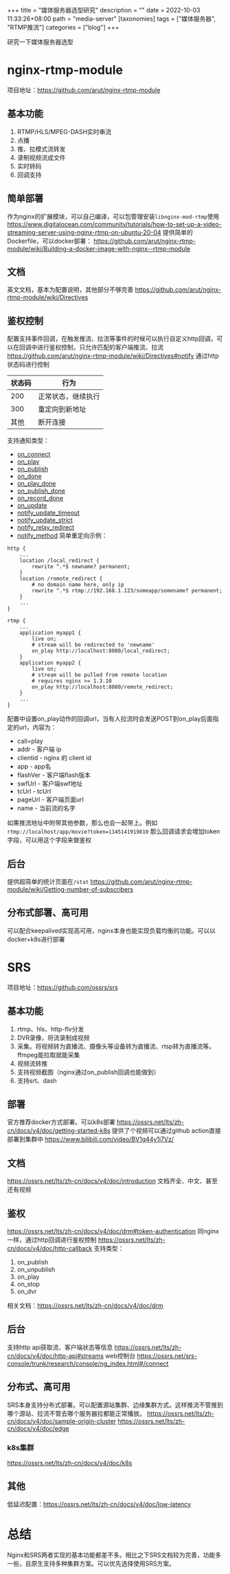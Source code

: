 +++
title = "媒体服务器选型研究"
description = ""
date = 2022-10-03 11:33:26+08:00
path = "media-server"
[taxonomies]
tags = ["媒体服务器", "RTMP推流"]
categories = ["blog"]
+++

研究一下媒体服务器选型
<!-- more -->
# nginx-rtmp-module
项目地址：https://github.com/arut/nginx-rtmp-module
## 基本功能
1. RTMP/HLS/MPEG-DASH实时串流
2. 点播
3. 推、拉模式流转发
4. 录制视频流成文件
5. 实时转码
6. 回调支持
## 简单部署
作为nginx的扩展模块，可以自己编译，可以包管理安装`libnginx-mod-rtmp`使用
https://www.digitalocean.com/community/tutorials/how-to-set-up-a-video-streaming-server-using-nginx-rtmp-on-ubuntu-20-04
提供简单的Dockerfile，可以docker部署：
https://github.com/arut/nginx-rtmp-module/wiki/Building-a-docker-image-with-nginx--rtmp-module
## 文档
英文文档，基本为配置说明，其他部分不够完善
https://github.com/arut/nginx-rtmp-module/wiki/Directives
## 鉴权控制
配置支持事件回调，在触发推流、拉流等事件的时候可以执行自定义http回调，可以在回调中进行鉴权控制，只允许匹配的客户端推流、拉流
https://github.com/arut/nginx-rtmp-module/wiki/Directives#notify
通过http状态码进行控制

| 状态码 | 行为 |
| ---- | ---- |
| 200 | 正常状态，继续执行 |
| 300 | 重定向到新地址 |
| 其他 | 断开连接 |

支持通知类型：
-   [on_connect](https://github.com/arut/nginx-rtmp-module/wiki/Directives#on_connect)
-   [on_play](https://github.com/arut/nginx-rtmp-module/wiki/Directives#on_play)
-   [on_publish](https://github.com/arut/nginx-rtmp-module/wiki/Directives#on_publish)
-   [on_done](https://github.com/arut/nginx-rtmp-module/wiki/Directives#on_done)
-   [on_play_done](https://github.com/arut/nginx-rtmp-module/wiki/Directives#on_play_done)
-   [on_publish_done](https://github.com/arut/nginx-rtmp-module/wiki/Directives#on_publish_done)
-   [on_record_done](https://github.com/arut/nginx-rtmp-module/wiki/Directives#on_record_done)
-   [on_update](https://github.com/arut/nginx-rtmp-module/wiki/Directives#on_update)
-   [notify_update_timeout](https://github.com/arut/nginx-rtmp-module/wiki/Directives#notify_update_timeout)
-   [notify_update_strict](https://github.com/arut/nginx-rtmp-module/wiki/Directives#notify_update_strict)
-   [notify_relay_redirect](https://github.com/arut/nginx-rtmp-module/wiki/Directives#notify_relay_redirect)
-   [notify_method](https://github.com/arut/nginx-rtmp-module/wiki/Directives#notify_method)
简单重定向示例：
```nginx
http {
    ...
    location /local_redirect {
        rewrite ^.*$ newname? permanent;
    }
    location /remote_redirect {
        # no domain name here, only ip
        rewrite ^.*$ rtmp://192.168.1.123/someapp/somename? permanent;
    }
    ...
}

rtmp {
    ...
    application myapp1 {
        live on;
        # stream will be redirected to 'newname'
        on_play http://localhost:8080/local_redirect;
    }
    application myapp2 {
        live on;
        # stream will be pulled from remote location
        # requires nginx >= 1.3.10
        on_play http://localhost:8080/remote_redirect;
    }
    ...
}
```
配置中设置on_play动作的回调url，当有人拉流时会发送POST到on_play后面指定的url，内容为：
-   call=play
-   addr - 客户端 ip
-   clientid - nginx 的 client id
-   app - app名
-   flashVer - 客户端flash版本
-   swfUrl - 客户端swf地址
-   tcUrl - tcUrl
-   pageUrl - 客户端页面url
-   name - 当前流的名字

如果推流地址中附带其他参数，那么也会一起带上。例如
`rtmp://localhost/app/movie?token=1145141919810`
那么回调请求会增加token字段，可以用这个字段来做鉴权
## 后台
提供超简单的统计页面在`/stat`
https://github.com/arut/nginx-rtmp-module/wiki/Getting-number-of-subscribers
## 分布式部署、高可用
可以配合keepalived实现高可用，nginx本身也能实现负载均衡的功能。可以以docker+k8s进行部署

# SRS
项目地址：https://github.com/ossrs/srs
## 基本功能
1. rtmp、hls、http-flv分发
2. DVR录像，将流录制成视频
3. 采集。将视频转为直播流、摄像头等设备转为直播流、rtsp转为直播流等。ffmpeg能拉取就能采集
4. 视频流转推
5. 支持视频截图（nginx通过on_publish回调也能做到）
6. 支持srt、dash

## 部署
官方推荐docker方式部署。可以k8s部署
https://ossrs.net/lts/zh-cn/docs/v4/doc/getting-started-k8s
提供了个视频可以通过github action直接部署到集群中
https://www.bilibili.com/video/BV1g44y1j7Vz/
## 文档
https://ossrs.net/lts/zh-cn/docs/v4/doc/introduction
文档齐全、中文、甚至还有视频
## 鉴权
https://ossrs.net/lts/zh-cn/docs/v4/doc/drm#token-authentication
同nginx一样，通过http回调进行鉴权控制
https://ossrs.net/lts/zh-cn/docs/v4/doc/http-callback
支持类型：
1. on_publish
2. on_unpublish
3. on_play
4. on_stop
5. on_dvr

相关文档：https://ossrs.net/lts/zh-cn/docs/v4/doc/drm
## 后台
支持http api获取流、客户端状态等信息
https://ossrs.net/lts/zh-cn/docs/v4/doc/http-api#streams
web控制台
https://ossrs.net/srs-console/trunk/research/console/ng_index.html#/connect
## 分布式、高可用
SRS本身支持分布式部署。可以配置源站集群、边缘集群方式。这样推流不管推到哪个源站、拉流不管去哪个服务器拉都能正常播放。
https://ossrs.net/lts/zh-cn/docs/v4/doc/sample-origin-cluster
https://ossrs.net/lts/zh-cn/docs/v4/doc/edge
### k8s集群
https://ossrs.net/lts/zh-cn/docs/v4/doc/k8s
## 其他
低延迟配置：https://ossrs.net/lts/zh-cn/docs/v4/doc/low-latency
# 总结
Nginx和SRS两者实现的基本功能都差不多。相比之下SRS文档较为完善，功能多一些，且原生支持多种集群方案。可以优先选择使用SRS方案。

